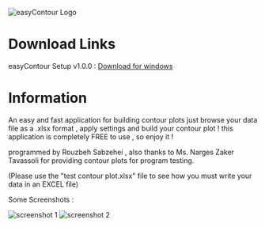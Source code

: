 ![easyContour Logo](http://s12.picofile.com/file/8398691218/logo.png)

# Download Links
easyContour Setup v1.0.0 : [Download for windows](http://s13.picofile.com/file/8398720868/easyContour_Setup_v1_0_0.exe.html)

# Information
An easy and fast application for building contour plots
just browse your data file as a .xlsx format , apply settings and build your contour plot !
this application is completely FREE to use , so enjoy it !

programmed by Rouzbeh Sabzehei , also thanks to Ms. Narges Zaker Tavassoli for providing contour plots for program testing.

(Please use the "test contour plot.xlsx" file to see how you must write your data in an EXCEL file)

Some Screenshots :

![screenshot 1](http://s13.picofile.com/file/8398692526/1.PNG)
![screenshot 2](http://s13.picofile.com/file/8398692534/2.PNG)
